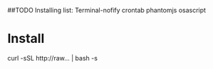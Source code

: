 ##TODO
Installing list:
Terminal-nofify
crontab
phantomjs
osascript

# Install

curl -sSL http://raw... | bash -s 
